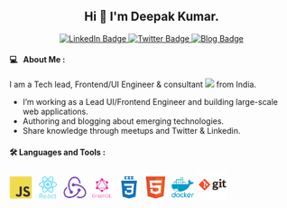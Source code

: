 <div id="header" align="center">
  <h2> Hi 👋 I'm Deepak Kumar.</h2>
  <div id="badges">
    <a href="https://www.linkedin.com/in/deepak-kumar-5bb50298/">
      <img src="https://img.shields.io/badge/LinkedIn-blue?style=for-the-badge&logo=linkedin&logoColor=white" alt="LinkedIn Badge"/>
    </a>
    <a href="https://twitter.com/dkshakya93">
      <img src="https://img.shields.io/badge/Twitter-blue?style=for-the-badge&logo=twitter&logoColor=white" alt="Twitter Badge"/>
    </a>
    <a href="https://shakyadeep.github.io/shakyadeep/">
      <img src="https://img.shields.io/badge/Blog-blue?style=for-the-badge&logo=blogger&logoColor=white" alt="Blog Badge"/>
    </a>
  </div>
</div>

#### 💻 &nbsp; About Me :
I am a Tech lead, Frontend/UI Engineer & consultant <img src="https://media.giphy.com/media/WUlplcMpOCEmTGBtBW/giphy.gif" width="30"> from India.
- I’m working as a Lead UI/Frontend Engineer and building large-scale web applications.
- Authoring and blogging about emerging technologies.
- Share knowledge through meetups and Twitter & Linkedin.

#### :hammer_and_wrench: Languages and Tools :
<div>
  <img src="https://github.com/devicons/devicon/blob/master/icons/javascript/javascript-original.svg" title="JavaScript" alt="JavaScript" width="40" height="40"/>&nbsp;
  <img src="https://github.com/devicons/devicon/blob/master/icons/react/react-original-wordmark.svg" title="React" alt="React" width="40" height="40"/>&nbsp;
  <img src="https://github.com/devicons/devicon/blob/master/icons/redux/redux-original.svg" title="Redux" alt="Redux " width="40" height="40"/>&nbsp;
  <img src="https://github.com/devicons/devicon/blob/master/icons/graphql/graphql-plain-wordmark.svg" title="GraphQL" alt="GraphQL" width="40" height="40"/>&nbsp;
  <img src="https://github.com/devicons/devicon/blob/master/icons/css3/css3-plain-wordmark.svg"  title="CSS3" alt="CSS" width="40" height="40"/>&nbsp;
  <img src="https://github.com/devicons/devicon/blob/master/icons/html5/html5-original.svg" title="HTML5" alt="HTML" width="40" height="40"/>&nbsp;
  <img src="https://github.com/devicons/devicon/blob/master/icons/docker/docker-plain-wordmark.svg" title="Docker" alt="Docker" width="40" height="40"/>&nbsp;
  <img src="https://github.com/devicons/devicon/blob/master/icons/git/git-original-wordmark.svg" title="Git" **alt="Git" width="50" height="50"/>
</div>

<!--- #### :writing_hand: Blog Posts :
**WebSite:** [https://deepprogrammer.in/](https://deepprogrammer.in/) -->
